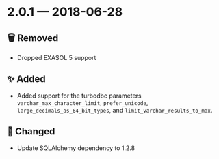# 2.0.1 — 2018-06-28

## 🗑️ Removed

- Dropped EXASOL 5 support

## ✨ Added

- Added support for the turbodbc parameters `varchar_max_character_limit`, `prefer_unicode`,
  `large_decimals_as_64_bit_types`, and `limit_varchar_results_to_max`.

## 🔧 Changed

- Update SQLAlchemy dependency to 1.2.8

